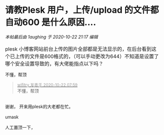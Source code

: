 # 请教Plesk 用户，上传/upload 的文件都自动600 是什么原因....


<i class="pstatus"> 本帖最后由 1aughing 于 2020-10-22 21:17 编辑 </i><br />
<br />
<font size="3">plesk 小博客网站前台上传的图片全部都是无法显示的，在后台看到这个已上传的文件是600格式的，（可以手动更改为644）不知道是设置了哪个安全设置导致的，有大佬能指点以下吗？</font>

不懂，帮顶

<div class="quote"><blockquote><font size="2"><a href="https://www.hostloc.com/forum.php?mod=redirect&amp;goto=findpost&amp;pid=9334273&amp;ptid=757006" target="_blank"><font color="#999999">wifitry 发表于 2020-10-22 07:59</font></a></font><br />
不懂，帮顶</blockquote></div><br />
谢谢， 开来用plesk的大老都在忙。

umask　　　

人工置顶一下，
